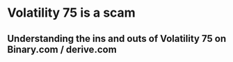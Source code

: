 # Volatility 75 is a scam

## Understanding the ins and outs of Volatility 75 on Binary.com / derive.com
